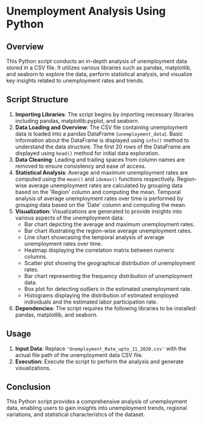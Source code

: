 <!DOCTYPE html>
<html lang="en">
<head>
    <meta charset="UTF-8">
    <meta name="viewport" content="width=device-width, initial-scale=1.0">
</head>
<body>
    <h1>Unemployment Analysis Using Python</h1>

<h2>Overview</h2>
    <p>This Python script conducts an in-depth analysis of unemployment data stored in a CSV file. It utilizes various libraries such as pandas, matplotlib, and seaborn to explore the data, perform statistical analysis, and visualize key insights related to unemployment rates and trends.</p>

<h2>Script Structure</h2>
    <ol>
        <li><strong>Importing Libraries</strong>: The script begins by importing necessary libraries including pandas, matplotlib.pyplot, and seaborn.</li>
        <li><strong>Data Loading and Overview</strong>: The CSV file containing unemployment data is loaded into a pandas DataFrame (<code>unemployment_data</code>). Basic information about the DataFrame is displayed using <code>info()</code> method to understand the data structure. The first 20 rows of the DataFrame are displayed using <code>head()</code> method for initial data exploration.</li>
        <li><strong>Data Cleaning</strong>: Leading and trailing spaces from column names are removed to ensure consistency and ease of access.</li>
        <li><strong>Statistical Analysis</strong>: Average and maximum unemployment rates are computed using the <code>mean()</code> and <code>idxmax()</code> functions respectively. Region-wise average unemployment rates are calculated by grouping data based on the 'Region' column and computing the mean. Temporal analysis of average unemployment rates over time is performed by grouping data based on the 'Date' column and computing the mean.</li>
        <li><strong>Visualization</strong>: Visualizations are generated to provide insights into various aspects of the unemployment data:
            <ul>
                <li>Bar chart depicting the average and maximum unemployment rates.</li>
                <li>Bar chart illustrating the region-wise average unemployment rates.</li>
                <li>Line chart showcasing the temporal analysis of average unemployment rates over time.</li>
                <li>Heatmap displaying the correlation matrix between numeric columns.</li>
                <li>Scatter plot showing the geographical distribution of unemployment rates.</li>
                <li>Bar chart representing the frequency distribution of unemployment data.</li>
                <li>Box plot for detecting outliers in the estimated unemployment rate.</li>
                <li>Histograms displaying the distribution of estimated employed individuals and the estimated labor participation rate.</li>
            </ul>
        </li>
        <li><strong>Dependencies</strong>: The script requires the following libraries to be installed: pandas, matplotlib, and seaborn.</li>
    </ol>

<h2>Usage</h2>
    <ol>
        <li><strong>Input Data</strong>: Replace <code>'Unemployment_Rate_upto_11_2020.csv'</code> with the actual file path of the unemployment data CSV file.</li>
        <li><strong>Execution</strong>: Execute the script to perform the analysis and generate visualizations.</li>
    </ol>

<h2>Conclusion</h2>
    <p>This Python script provides a comprehensive analysis of unemployment data, enabling users to gain insights into unemployment trends, regional variations, and statistical characteristics of the dataset.</p>
</body>
</html>
